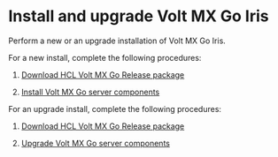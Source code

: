 # Install and upgrade Volt MX Go Iris

Perform a new or an upgrade installation of Volt MX Go Iris.

For a new install, complete the following procedures:

1. [Download HCL Volt MX Go Release package](portaldownload.md)

2. [Install Volt MX Go server components](installiris.md)

For an upgrade install, complete the following procedures:

1. [Download HCL Volt MX Go Release package](portaldownload.md)

2. [Upgrade Volt MX Go server components](upgradeiris.md)
